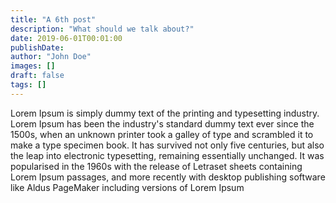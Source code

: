 ```yaml
---
title: "A 6th post"
description: "What should we talk about?"
date: 2019-06-01T00:01:00
publishDate:
author: "John Doe"
images: []
draft: false
tags: []
---
```


Lorem Ipsum is simply dummy text of the printing and typesetting industry. Lorem Ipsum has been the industry's standard dummy text ever since the 1500s, when an unknown printer took a galley of type and scrambled it to make a type specimen book. It has survived not only five centuries, but also the leap into electronic typesetting, remaining essentially unchanged. It was popularised in the 1960s with the release of Letraset sheets containing Lorem Ipsum passages, and more recently with desktop publishing software like Aldus PageMaker including versions of Lorem Ipsum
